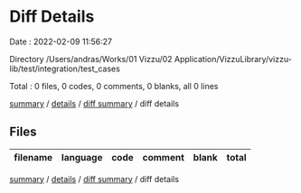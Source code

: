 # Diff Details

Date : 2022-02-09 11:56:27

Directory /Users/andras/Works/01 Vizzu/02 Application/VizzuLibrary/vizzu-lib/test/integration/test_cases

Total : 0 files,  0 codes, 0 comments, 0 blanks, all 0 lines

[summary](results.md) / [details](details.md) / [diff summary](diff.md) / diff details

## Files
| filename | language | code | comment | blank | total |
| :--- | :--- | ---: | ---: | ---: | ---: |

[summary](results.md) / [details](details.md) / [diff summary](diff.md) / diff details